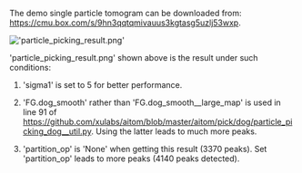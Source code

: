 The demo single particle tomogram can be downloaded from: https://cmu.box.com/s/9hn3qqtqmivauus3kgtasg5uzlj53wxp.

!['particle_picking_result.png'](https://github.com/xulabs/aitom_doc/blob/master/tutorials/008_particle_picking/particle_picking_result.png) 

'particle_picking_result.png' shown above is the result under such conditions:

1. 'sigma1' is set to 5 for better performance.

2. 'FG.dog_smooth' rather than 'FG.dog_smooth__large_map' is used in line 91 of https://github.com/xulabs/aitom/blob/master/aitom/pick/dog/particle_picking_dog__util.py. 
Using the latter leads to much more peaks.

3. 'partition_op' is 'None' when getting this result (3370 peaks). Set 'partition_op' leads to more peaks (4140 peaks detected).

